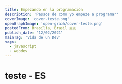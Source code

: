 ```yaml
---
title: Empezando en la programación
description: 'Passos de como yo empeze a programar'
coverImage: 'cover-teste.png'
openGraphImage: 'open-graph/cover-teste.png'
postedFrom: Brasília, Brasil 🇧🇷
publish_date: '12/02/2021'
mainTag: 'Vida de un Dev'
tags:
  - javascript
  - webdev
---
```


# teste - ES

